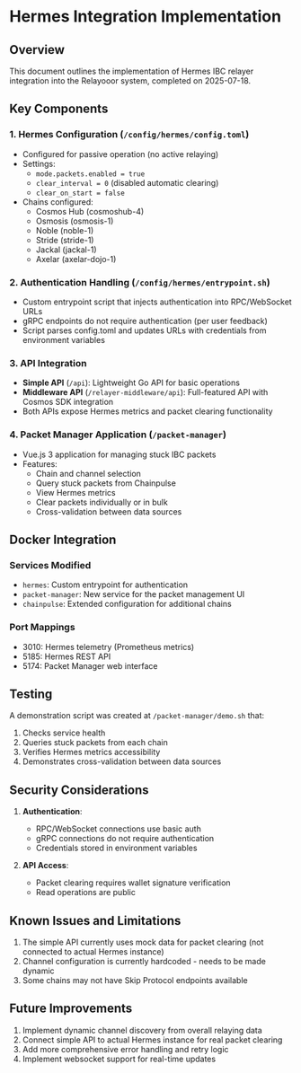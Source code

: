 # Hermes Integration Implementation

## Overview
This document outlines the implementation of Hermes IBC relayer integration into the Relayooor system, completed on 2025-07-18.

## Key Components

### 1. Hermes Configuration (`/config/hermes/config.toml`)
- Configured for passive operation (no active relaying)
- Settings:
  - `mode.packets.enabled = true`
  - `clear_interval = 0` (disabled automatic clearing)
  - `clear_on_start = false`
- Chains configured:
  - Cosmos Hub (cosmoshub-4)
  - Osmosis (osmosis-1)
  - Noble (noble-1)
  - Stride (stride-1)
  - Jackal (jackal-1)
  - Axelar (axelar-dojo-1)

### 2. Authentication Handling (`/config/hermes/entrypoint.sh`)
- Custom entrypoint script that injects authentication into RPC/WebSocket URLs
- gRPC endpoints do not require authentication (per user feedback)
- Script parses config.toml and updates URLs with credentials from environment variables

### 3. API Integration
- **Simple API** (`/api`): Lightweight Go API for basic operations
- **Middleware API** (`/relayer-middleware/api`): Full-featured API with Cosmos SDK integration
- Both APIs expose Hermes metrics and packet clearing functionality

### 4. Packet Manager Application (`/packet-manager`)
- Vue.js 3 application for managing stuck IBC packets
- Features:
  - Chain and channel selection
  - Query stuck packets from Chainpulse
  - View Hermes metrics
  - Clear packets individually or in bulk
  - Cross-validation between data sources

## Docker Integration

### Services Modified
- `hermes`: Custom entrypoint for authentication
- `packet-manager`: New service for the packet management UI
- `chainpulse`: Extended configuration for additional chains

### Port Mappings
- 3010: Hermes telemetry (Prometheus metrics)
- 5185: Hermes REST API
- 5174: Packet Manager web interface

## Testing

A demonstration script was created at `/packet-manager/demo.sh` that:
1. Checks service health
2. Queries stuck packets from each chain
3. Verifies Hermes metrics accessibility
4. Demonstrates cross-validation between data sources

## Security Considerations

1. **Authentication**: 
   - RPC/WebSocket connections use basic auth
   - gRPC connections do not require authentication
   - Credentials stored in environment variables

2. **API Access**:
   - Packet clearing requires wallet signature verification
   - Read operations are public

## Known Issues and Limitations

1. The simple API currently uses mock data for packet clearing (not connected to actual Hermes instance)
2. Channel configuration is currently hardcoded - needs to be made dynamic
3. Some chains may not have Skip Protocol endpoints available

## Future Improvements

1. Implement dynamic channel discovery from overall relaying data
2. Connect simple API to actual Hermes instance for real packet clearing
3. Add more comprehensive error handling and retry logic
4. Implement websocket support for real-time updates